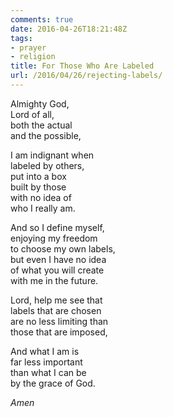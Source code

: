 ```yaml
---
comments: true
date: 2016-04-26T18:21:48Z
tags:
- prayer
- religion
title: For Those Who Are Labeled
url: /2016/04/26/rejecting-labels/
---
```


Almighty God,  
Lord of all,  
both the actual   
and the possible,

I am indignant when   
labeled by others,   
put into a box  
built by those  
with no idea of  
who I really am.

And so I define myself,  
enjoying my freedom  
to choose my own labels,  
but even I have no idea  
of what you will create  
with me in the future. 

Lord, help me see that  
labels that are chosen  
are no less limiting than   
those that are imposed,

And what I am is  
far less important  
than what I can be  
by the grace of God.

*Amen*


